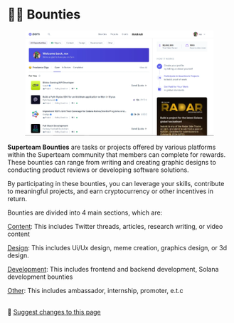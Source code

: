 # 👨‍💻 Bounties

<figure><img src="../.gitbook/assets/image (4) (1) (1).png" alt=""><figcaption></figcaption></figure>

**Superteam Bounties** are tasks or projects offered by various platforms within the Superteam community that members can complete for rewards. These bounties can range from writing and creating graphic designs to conducting product reviews or developing software solutions.

By participating in these bounties, you can leverage your skills, contribute to meaningful projects, and earn cryptocurrency or other incentives in return.&#x20;

Bounties are divided into 4 main sections, which are:

[Content](https://earn.superteam.fun/category/content/): This includes Twitter threads, articles, research writing, or video content

[Design](https://earn.superteam.fun/category/design/): This includes Ui/Ux design, meme creation, graphics design, or 3d design.

[Development](https://earn.superteam.fun/category/development/): This includes frontend and backend development, Solana development bounties

[Other](https://earn.superteam.fun/category/other/): This includes ambassador, internship, promoter, e.t.c

\
:link: [Suggest changes to this page](bounties.md)
